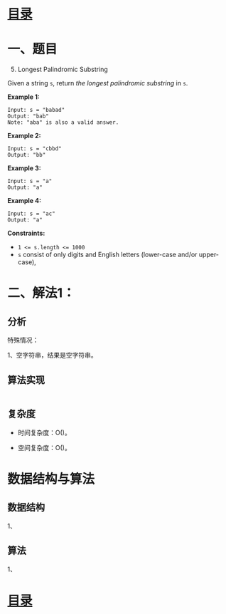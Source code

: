 # [目录](../README.md) 

# 一、题目
5. Longest Palindromic Substring

Given a string `s`, return *the longest palindromic substring* in `s`.

**Example 1:**

```
Input: s = "babad"
Output: "bab"
Note: "aba" is also a valid answer.
```

**Example 2:**

```
Input: s = "cbbd"
Output: "bb"
```

**Example 3:**

```
Input: s = "a"
Output: "a"
```

**Example 4:**

```
Input: s = "ac"
Output: "a"
```

 

**Constraints:**

- `1 <= s.length <= 1000`
- `s` consist of only digits and English letters (lower-case and/or upper-case),


# 二、解法1：

## 分析

特殊情况：

1、空字符串，结果是空字符串。

## 算法实现

```

```

## 复杂度

- 时间复杂度：O()​。

- 空间复杂度：O()。



# 数据结构与算法

## 数据结构

1、

## 算法

1、

# [目录](../README.md) 



   



